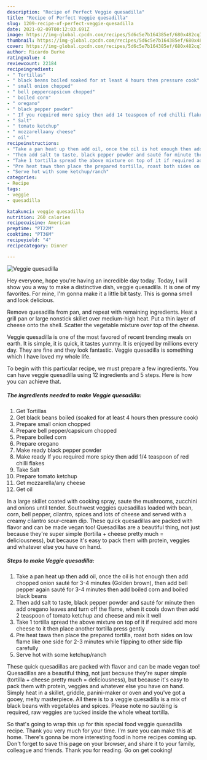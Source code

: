 ```yaml
---
description: "Recipe of Perfect Veggie quesadilla"
title: "Recipe of Perfect Veggie quesadilla"
slug: 1209-recipe-of-perfect-veggie-quesadilla
date: 2021-02-09T00:12:03.691Z
image: https://img-global.cpcdn.com/recipes/5d6c5e7b164385ef/680x482cq70/veggie-quesadilla-recipe-main-photo.jpg
thumbnail: https://img-global.cpcdn.com/recipes/5d6c5e7b164385ef/680x482cq70/veggie-quesadilla-recipe-main-photo.jpg
cover: https://img-global.cpcdn.com/recipes/5d6c5e7b164385ef/680x482cq70/veggie-quesadilla-recipe-main-photo.jpg
author: Ricardo Burke
ratingvalue: 4
reviewcount: 22184
recipeingredient:
- " Tortillas"
- " black beans boiled soaked for at least 4 hours then pressure cook"
- " small onion chopped"
- " bell peppercapsicum chopped"
- " boiled corn"
- " oregano"
- " black pepper powder"
- " If you required more spicy then add 14 teaspoon of red chilli flakes"
- " Salt"
- " tomato ketchup"
- " mozzarellaany cheese"
- " oil"
recipeinstructions:
- "Take a pan heat up then add oil, once the oil is hot enough then add chopped onion sauté for 3-4 minutes (Golden brown), then add bell pepper again sauté for 3-4 minutes then add boiled corn and boiled black beans"
- "Then add salt to taste, black pepper powder and sauté for minute then add oregano leaves and turn off the flame, when it cools down then add 2 teaspoon of tomato ketchup and cheese and mix it well"
- "Take 1 tortilla spread the above mixture on top of it if required add more cheese to it then place another tortilla press gently"
- "Pre heat tawa then place the prepared tortilla, roast both sides on low flame like one side for 2-3 minutes while flipping to other side flip carefully"
- "Serve hot with some ketchup/ranch"
categories:
- Recipe
tags:
- veggie
- quesadilla

katakunci: veggie quesadilla 
nutrition: 260 calories
recipecuisine: American
preptime: "PT22M"
cooktime: "PT36M"
recipeyield: "4"
recipecategory: Dinner

---
```



![Veggie quesadilla](https://img-global.cpcdn.com/recipes/5d6c5e7b164385ef/680x482cq70/veggie-quesadilla-recipe-main-photo.jpg)

Hey everyone, hope you're having an incredible day today. Today, I will show you a way to make a distinctive dish, veggie quesadilla. It is one of my favorites. For mine, I'm gonna make it a little bit tasty. This is gonna smell and look delicious.

Remove quesadilla from pan, and repeat with remaining ingredients. Heat a grill pan or large nonstick skillet over medium-high heat. Put a thin layer of cheese onto the shell. Scatter the vegetable mixture over top of the cheese.

Veggie quesadilla is one of the most favored of recent trending meals on earth. It is simple, it is quick, it tastes yummy. It is enjoyed by millions every day. They are fine and they look fantastic. Veggie quesadilla is something which I have loved my whole life.


To begin with this particular recipe, we must prepare a few ingredients. You can have veggie quesadilla using 12 ingredients and 5 steps. Here is how you can achieve that.

<!--inarticleads1-->

##### The ingredients needed to make Veggie quesadilla:

1. Get  Tortillas
1. Get  black beans boiled (soaked for at least 4 hours then pressure cook)
1. Prepare  small onion chopped
1. Prepare  bell pepper/capsicum chopped
1. Prepare  boiled corn
1. Prepare  oregano
1. Make ready  black pepper powder
1. Make ready  If you required more spicy then add 1/4 teaspoon of red chilli flakes
1. Take  Salt
1. Prepare  tomato ketchup
1. Get  mozzarella/any cheese
1. Get  oil


In a large skillet coated with cooking spray, saute the mushrooms, zucchini and onions until tender. Southwest veggies quesadillas loaded with bean, corn, bell pepper, cilantro, spices and lots of cheese and served with a creamy cilantro sour-cream dip. These quick quesadillas are packed with flavor and can be made vegan too! Quesadillas are a beautiful thing, not just because they&#39;re super simple (tortilla + cheese pretty much = deliciousness), but because it&#39;s easy to pack them with protein, veggies and whatever else you have on hand. 

<!--inarticleads2-->

##### Steps to make Veggie quesadilla:

1. Take a pan heat up then add oil, once the oil is hot enough then add chopped onion sauté for 3-4 minutes (Golden brown), then add bell pepper again sauté for 3-4 minutes then add boiled corn and boiled black beans
1. Then add salt to taste, black pepper powder and sauté for minute then add oregano leaves and turn off the flame, when it cools down then add 2 teaspoon of tomato ketchup and cheese and mix it well
1. Take 1 tortilla spread the above mixture on top of it if required add more cheese to it then place another tortilla press gently
1. Pre heat tawa then place the prepared tortilla, roast both sides on low flame like one side for 2-3 minutes while flipping to other side flip carefully
1. Serve hot with some ketchup/ranch


These quick quesadillas are packed with flavor and can be made vegan too! Quesadillas are a beautiful thing, not just because they&#39;re super simple (tortilla + cheese pretty much = deliciousness), but because it&#39;s easy to pack them with protein, veggies and whatever else you have on hand. Simply heat in a skillet, griddle, panini-maker or oven and you&#39;ve got a gooey, melty masterpiece. All there is to a veggie quesadilla is a mix of black beans with vegetables and spices. Please note no sautéing is required, raw veggies are tucked inside the whole wheat tortilla. 

So that's going to wrap this up for this special food veggie quesadilla recipe. Thank you very much for your time. I'm sure you can make this at home. There's gonna be more interesting food in home recipes coming up. Don't forget to save this page on your browser, and share it to your family, colleague and friends. Thank you for reading. Go on get cooking!
